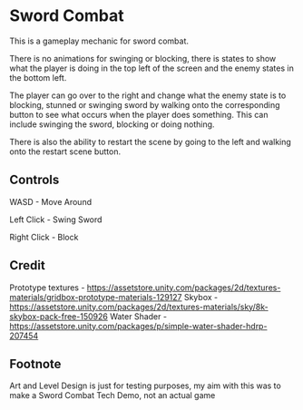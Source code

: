 # Sword Combat

This is a gameplay mechanic for sword combat.

There is no animations for swinging or blocking, there is states to show what the player is doing in the top left of the screen and the enemy states in the bottom left.

The player can go over to the right and change what the enemy state is to blocking, stunned or swinging sword by walking onto the corresponding button to see what occurs when the player does something. This can include swinging the sword, blocking or doing nothing.

There is also the ability to restart the scene by going to the left and walking onto the restart scene button.

## Controls
WASD - Move Around

Left Click - Swing Sword

Right Click - Block

## Credit
Prototype textures - https://assetstore.unity.com/packages/2d/textures-materials/gridbox-prototype-materials-129127
Skybox - https://assetstore.unity.com/packages/2d/textures-materials/sky/8k-skybox-pack-free-150926
Water Shader - https://assetstore.unity.com/packages/p/simple-water-shader-hdrp-207454

## Footnote
Art and Level Design is just for testing purposes, my aim with this was to make a Sword Combat Tech Demo, not an actual game